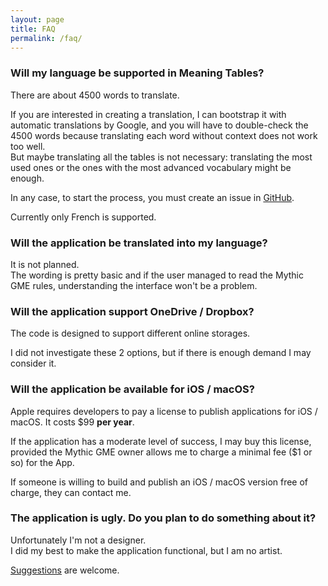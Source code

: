 ```yaml
---
layout: page
title: FAQ
permalink: /faq/
---
```


### Will my language be supported in Meaning Tables?

There are about 4500 words to translate.

If you are interested in creating a translation,
I can bootstrap it with automatic translations by Google,
and you will have to double-check the 4500 words
because translating each word without context does not work too well.  
But maybe translating all the tables is not necessary:
translating the most used ones or the ones with the most advanced vocabulary
might be enough.

In any case, to start the process, you must create an issue in [GitHub](https://github.com/idispatch75/mythic-gme-adventures/issues).

Currently only French is supported.

### Will the application be translated into my language?

It is not planned.  
The wording is pretty basic and if the user managed to read the Mythic GME rules,
understanding the interface won't be a problem.

### Will the application support OneDrive / Dropbox?

The code is designed to support different online storages.

I did not investigate these 2 options, but if there is enough demand I may consider it.

### Will the application be available for iOS / macOS?

Apple requires developers to pay a license to publish applications for iOS / macOS.
It costs $99 **per year**.

If the application has a moderate level of success, I may buy this license,
provided the Mythic GME owner allows me to charge a minimal fee ($1 or so) for the App.

If someone is willing to build and publish an iOS / macOS version free of charge,
they can contact me.

### The application is ugly. Do you plan to do something about it?

Unfortunately I'm not a designer.  
I did my best to make the application functional, but I am no artist.

[Suggestions](https://github.com/idispatch75/mythic-gme-adventures/issues) are welcome.